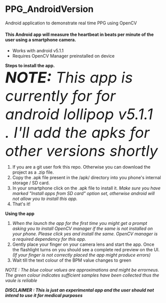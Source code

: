 # PPG_AndroidVersion
Android application to demonstrate real time PPG using OpenCV

<h4>
This Android app will measure the heartbeat in beats per minute of the user using a smartphone camera. 
</h4>
<ul> 
  <li> Works with android v5.1.1
  <li> Requires OpenCV Manager preinstalled on device
</ul>

<b> Steps to install the app. </b> <br>
<font size="8"><i><b> NOTE:</b> This app is currently for for android lollipop v5.1.1 . I'll add the apks for other versions shortly </i></font>
<ol>
  <li> If you are a git user fork this repo. Otherwise you can download the project as a .zip file. </li>
  <li> Copy the .apk file present in the /apk/ directory into you phone's internal storage / SD card. </li>
  <li> In your smartphone click on the .apk file to install it. <i> Make sure you have marked "Install apps from SD card" option set, otherwise android will not allow you to install this app. </i> </li>
  <li> That's it! 
</ol>

<b> Using the app </b> <br>
<ol>
  <li><i> When the launch the app for the first time you might get a prompt asking you to install OpenCV manager if the same is not installed on your phone. Please click yes and install the same. OpenCV manager is a required dependency for this app.</i></li>
  <li>Gently place your finger on your camera lens and start the app. Once the flashlight turns on you should see a complete red preview on the UI. <i>(If your finger is not correctly placed the app might produce errors)</i></li>
  <li> Wait till the text colour of the BPM value changes to green </li>
</ol>
<i> NOTE : The blue colour values are approximations and might be errorneus. The green colour indicates sufficient samples have been collected thus the vaule is reliable </i>

<b><i> DISCLAIMER : This is just an experimental app and the user should not intend to use it for medical purposes </i></b> 
